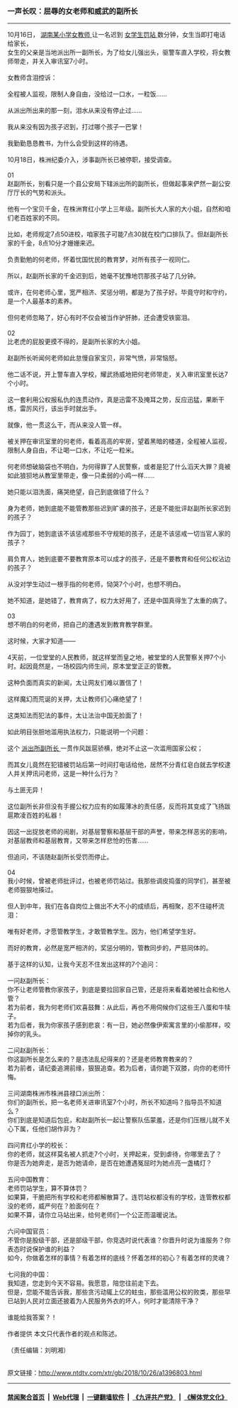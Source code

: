 ### 一声长叹：屈辱的女老师和威武的副所长
------------------------

<div class="wysiwyg">
 10月16日，
 <a href="http://www.ntdtv.com/xtr/gb/articlelistbytag_湖南某小学女教师.html" target="_blank">
  湖南某小学女教师
 </a>
 让一名迟到
 <a href="http://www.ntdtv.com/xtr/gb/articlelistbytag_女学生罚站.html" target="_blank">
  女学生罚站
 </a>
 数分钟，女生当即打电话给家长，
 <br/>
 女生的父亲是当地派出所一副所长，为了给女儿强出头，驱警车直入学校，将女教师带走，并关入审讯室7小时。
 <br/>
 <br/>
 女教师含泪控诉：
 <br/>
 <br/>
 全程被人监视，限制人身自由，没给过一口水，一粒饭……
 <br/>
 <br/>
 从派出所出来的那一刻，泪水从来没有停止过……
 <br/>
 <br/>
 我从来没有因为孩子迟到，打过哪个孩子一巴掌！
 <br/>
 <br/>
 我勤勤恳恳教书，为什么会受到这样的待遇。
 <br/>
 <br/>
 10月18日，株洲纪委介入，涉事副所长已被停职，接受调查。
 <br/>
 <br/>
 01
 <br/>
 赵副所长，别看只是一个县公安局下辖派出所的副所长，但做起事来俨然一副公安厅厅长的气势和派头。
 <br/>
 <br/>
 他有一个宝贝千金，在株洲育红小学上三年级。副所长大人家的大小姐，自然和咱们老百姓家的不同。
 <br/>
 <br/>
 比如，老师规定7点50进校，咱家孩子可能7点30就在校门口排队了。但赵副所长家的千金，8点10分才姗姗来迟。
 <br/>
 <br/>
 负责勤勉的何老师，怀着忧国忧民的教育梦，对所有孩子一视同仁。
 <br/>
 <br/>
 所以，赵副所长家的千金迟到后，她毫不犹豫地罚那孩子站了几分钟。
 <br/>
 <br/>
 或许，在何老师心里，宽严相济、奖惩分明，都是为了孩子好。毕竟守时和守约，是一个人最基本的素养。
 <br/>
 <br/>
 但何老师忽略了，好心有时不仅会被当作驴肝肺，还会遭受铁窗泪。
 <br/>
 <br/>
 02
 <br/>
 比老虎的屁股更摸不得的，是副所长家的大小姐。
 <br/>
 <br/>
 赵副所长听闻何老师如此怠慢自家宝贝，非常气愤，非常恼怒。
 <br/>
 <br/>
 他二话不说，开上警车直入学校，耀武扬威地把何老师带走，关入审讯室里长达7个小时。
 <br/>
 <br/>
 这一套利用公权报私仇的连贯动作，真是迅雷不及掩耳之势，反应迅猛，果断干练，雷厉风行，该出手时就出手。
 <br/>
 <br/>
 就像，他一贯这么干，而从来没人管一样。
 <br/>
 <br/>
 被关押在审讯室里的何老师，看着高高的牢房，望着黑暗的楼道，全程被人监视，限制人身自由，不让喝一口水，不让吃一粒米。
 <br/>
 <br/>
 何老师想破脑袋也不明白，为何得罪了人民警察，或者是犯了什么滔天大罪？竟被如此狼狈地从教室里带走，像一只柔弱的小鸡一样......
 <br/>
 <br/>
 她只能以泪洗面，痛哭绝望，自己到底做错了什么？
 <br/>
 <br/>
 身为老师，她到底能不能管教那些迟到旷课的孩子，还是不能批评赵副所长家迟到的孩子？
 <br/>
 <br/>
 作为园丁，她到底该不该惩戒那些不守规矩的孩子，还是不该惩戒一切当官人家的孩子？
 <br/>
 <br/>
 肩负育人，她到底要不要教育原本可以成才的孩子，还是不要教育和任何公权沾边的孩子？
 <br/>
 <br/>
 从没对学生动过一根手指的何老师，恸哭7个小时，也想不明白。
 <br/>
 <br/>
 她不知道，是她错了，教育病了，权力太好用了，还是中国真得生了太重的病了。
 <br/>
 <br/>
 03
 <br/>
 想不明白的何老师，把自己的遭遇发到教育教学群里。
 <br/>
 <br/>
 这时候，大家才知道——
 <br/>
 <br/>
 4天前，一位堂堂的人民教师，就这样堂而皇之地，被堂堂的人民警察关押7个小时。起因竟然是，一场校园内师生间，原本堂堂正正的管教。
 <br/>
 <br/>
 这种负面而真实的新闻，太让网友们难以置信了！
 <br/>
 <br/>
 这样魔幻而荒诞的关押，太让教师们心痛绝望了！
 <br/>
 <br/>
 这类知法而犯法的事件，太让法治中国无脸面了！
 <br/>
 <br/>
 如此明目张胆地滥用执法权力，只能说明一个问题：
 <br/>
 <br/>
 这个
 <a href="http://www.ntdtv.com/xtr/gb/articlelistbytag_派出所副所长.html" target="_blank">
  派出所副所长
 </a>
 一贯作风跋扈骄横，绝对不止这一次滥用国家公权；
 <br/>
 <br/>
 而其女儿竟然在犯错被罚站后第一时间打电话给他，居然不分青红皂白就去学校逮人并关押讯问老师，这是一种什么行为？
 <br/>
 <br/>
 与土匪无异！
 <br/>
 <br/>
 这位副所长非但没有手握公权力应有的如履薄冰的责任感，反而将其变成了飞扬跋扈欺凌百姓的私器！
 <br/>
 <br/>
 因这一出捉放老师的闹剧，对基层警察和基层干部的声誉，带来怎样恶劣的影响，对基层教师和基层教育，又带来怎样悲怆的伤害......
 <br/>
 <br/>
 但追问，不该随赵副所长受罚而停止。
 <br/>
 <br/>
 04
 <br/>
 我小时候，曾被老师批评过，也被老师罚站过。我那些调皮捣蛋的同学们，甚至被老师狠狠地揍过。
 <br/>
 <br/>
 但人到中年，我们在各自岗位上做出不大不小的成绩后，再相聚，忍不住碰杯流泪：
 <br/>
 <br/>
 唯有好老师，才愿管教学生，才敢管教学生。因为，他们希望学生好。
 <br/>
 <br/>
 而好的教育，必然是宽严相济的，奖惩分明的，管教同步的，严慈同体的。
 <br/>
 <br/>
 基于这样的认知，让我今天忍不住发出这样的7个追问：
 <br/>
 <br/>
 一问赵副所长：
 <br/>
 你不让老师管教你家孩子，到底是要拉回家自己管，还是将来看着她被社会和他人管？
 <br/>
 若为前者，我为何老师们欢喜鼓舞：从此后，再也不用伺候你们这些王八蛋和牛犊子。
 <br/>
 若为后者，我为你家孩子感到悲哀：有一日，她必然像伊索寓言里的小偷那样，咬掉你的乳头。
 <br/>
 <br/>
 二问赵副所长：
 <br/>
 你这副所长是怎么来的？是违法乱纪得来的？还是老师教育教来的？
 <br/>
 若为前者，请纪委追溯前缘，狠狠追查。若为后者，请你跪下双膝，向你的老师忏悔。
 <br/>
 <br/>
 三问湖南株洲市株洲县禄口派出所：
 <br/>
 你们的副所长，把一名老师关进审讯室7个小时，所长不知道吗？指导员不知道么？
 <br/>
 你们到底是知道后包庇，和赵副所长一起让警察队伍蒙羞，还是你们压根儿就不关心下属，任他们胡作非为？
 <br/>
 <br/>
 四问育红小学的校长：
 <br/>
 你的老师，就这样莫名被人抓走7个小时，关押起来，受到虐待，你哪里去了？
 <br/>
 你是否为她奔走，是否为她请命，是否在她遭遇冤屈时为她点亮一盏橘灯？
 <br/>
 <br/>
 五问中国教育：
 <br/>
 老师罚站学生，算不算体罚？
 <br/>
 如果算，干脆把所有学校和老师都解散算了。连罚站权都没有的学校，连管教权都没的老师，威严何在？脸面何在？
 <br/>
 如果不算，请你立马站出来，给何老师们一个公正而温暖说法。
 <br/>
 <br/>
 六问中国官员：
 <br/>
 不管你是股级干部，还是部级干部，你竞选时说代表谁？你晋升时说为谁服务？你表态时说保护谁的利益？
 <br/>
 如今，你做着怎样的事情？有着怎样的底线？怀着怎样的初心？有着怎样的灵魂？
 <br/>
 <br/>
 七问我的中国：
 <br/>
 我知道，您走到今天不容易。我愿意，陪您往前走下去。
 <br/>
 但是，您能不能告诉我，那些贪污动辄上亿的蛀虫，那些滥用公权的败类，那些早已站到人民对立面还披着为人民服务外衣的坏人，何时才能清除干净？
 <br/>
 <br/>
 谁能给我答案？！
 <br/>
 <br/>
 作者提供 本文只代表作者的观点和陈述。
 <br/>
 <br/>
 （责任编辑：刘明湘）
</div>

<br/>原文链接：http://www.ntdtv.com/xtr/gb/2018/10/26/a1396803.html


------------------------
#### [禁闻聚合首页](https://github.com/gfw-breaker/banned-news/blob/master/README.md) &nbsp;|&nbsp; [Web代理](https://github.com/gfw-breaker/open-proxy/blob/master/README.md) &nbsp;|&nbsp; [一键翻墙软件](https://github.com/gfw-breaker/nogfw/blob/master/README.md) &nbsp;|&nbsp; [《九评共产党》](https://github.com/gfw-breaker/9ping.md/blob/master/README.md#九评之一评共产党是什么) &nbsp;|&nbsp; [《解体党文化》](https://github.com/gfw-breaker/jtdwh.md/blob/master/README.md#绪论)
